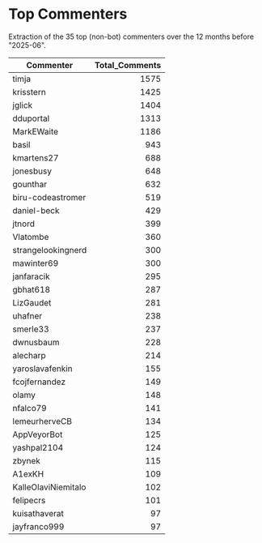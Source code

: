# Top Commenters

Extraction of the 35 top (non-bot) commenters 
over the 12 months before "2025-06".


| Commenter           | Total_Comments |
| ------------------- | -------------: |
| timja               |           1575 |
| krisstern           |           1425 |
| jglick              |           1404 |
| dduportal           |           1313 |
| MarkEWaite          |           1186 |
| basil               |            943 |
| kmartens27          |            688 |
| jonesbusy           |            648 |
| gounthar            |            632 |
| biru-codeastromer   |            519 |
| daniel-beck         |            429 |
| jtnord              |            399 |
| Vlatombe            |            360 |
| strangelookingnerd  |            300 |
| mawinter69          |            300 |
| janfaracik          |            295 |
| gbhat618            |            287 |
| LizGaudet           |            281 |
| uhafner             |            238 |
| smerle33            |            237 |
| dwnusbaum           |            228 |
| alecharp            |            214 |
| yaroslavafenkin     |            155 |
| fcojfernandez       |            149 |
| olamy               |            148 |
| nfalco79            |            141 |
| lemeurherveCB       |            134 |
| AppVeyorBot         |            125 |
| yashpal2104         |            124 |
| zbynek              |            115 |
| A1exKH              |            109 |
| KalleOlaviNiemitalo |            102 |
| felipecrs           |            101 |
| kuisathaverat       |             97 |
| jayfranco999        |             97 |
